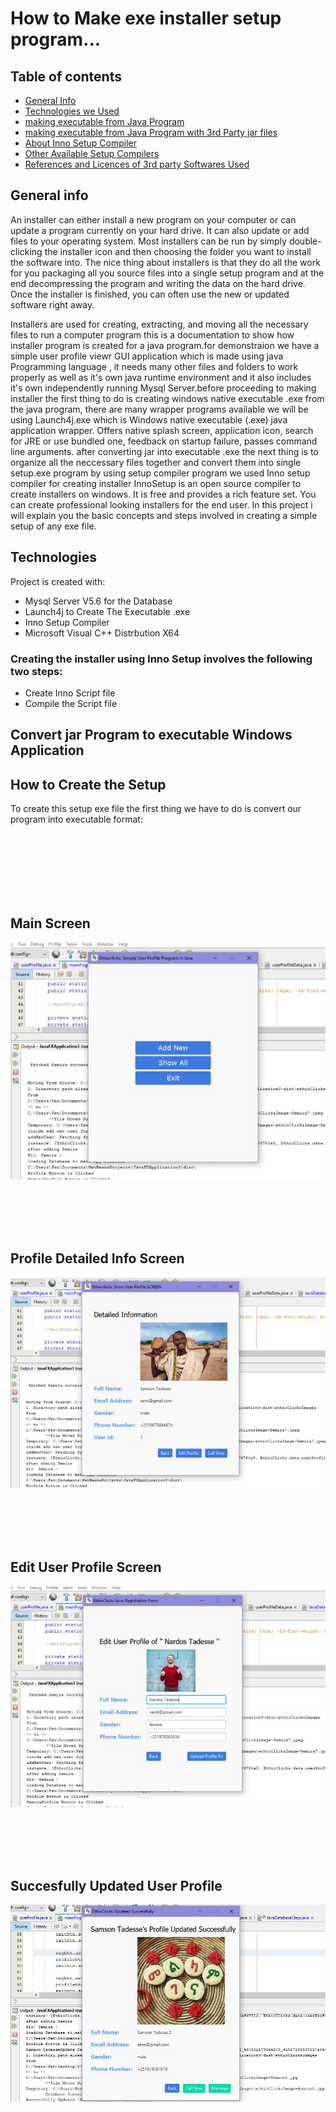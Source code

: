 # How to Make exe installer setup program...
## 
## Table of contents
* [General Info](#general-info)
* [Technologies we Used](#technologies)
* [making executable from Java Program](#convert-jar-program-to-executable-windows-application)
* [making executable from Java Program with 3rd Party jar files](#make-executable-from-java-program-that-includes-external-libraries)
* [About Inno Setup Compiler](#setup)
* [Other Available Setup Compilers](#setup)
* [References and Licences of 3rd party Softwares Used](#reference)

## General info
An installer can either install a new program on your computer or can update a program currently on your hard drive. It can also update or add files to your operating system. Most installers can be run by simply double-clicking the installer icon and then choosing the folder you want to install the software into. The nice thing about installers is that they do all the work for you packaging all you source files into a single setup program and at the end decompressing the program and writing the data on the hard drive. Once the installer is finished, you can often use the new or updated software right away. 

Installers are used for creating, extracting, and moving all the necessary files to run a computer program this is a documentation to show how installer program is created for a java program.for demonstraion we have a simple user profile viewr GUI application which is made using java Programming language , it needs many other files and folders to work properly  as well as it's own java runtime environment and it also includes it's own independently running Mysql Server.before proceeding to making installer the first thing to do is creating windows native executable .exe from the java program, there are many wrapper programs available we will be using Launch4j.exe which is Windows native executable (.exe) java application wrapper. Offers native splash screen, application icon, search for JRE or use bundled one, feedback on startup failure, passes command line arguments. after converting jar into executable .exe the next thing is to organize all the neccessary files together and convert them into single setup.exe program by using setup compiler program we used Inno setup compiler for creating installer InnoSetup is an open source compiler to create installers on windows. It is free and provides a rich feature set. You can create professional looking installers for the end user. In this project i will explain you the basic concepts and steps involved in creating a simple setup of any exe file.
## Technologies
Project is created with:
* Mysql Server V5.6  for the Database
* Launch4j to Create The Executable .exe 
* Inno Setup Compiler
* Microsoft Visual C++ Distrbution X64
	
	
### Creating the installer using Inno Setup involves the following two steps:
* Create Inno Script file
* Compile the Script file

## Convert jar Program to executable Windows Application


## How to Create the Setup
To create this setup exe file the first thing we have to do is convert our program into executable format:

<br />
<br />
<br />
<br />
<br />
<br />

## Main Screen
![User Profile](images/app-starting-ui.jpeg)

<br />
<br />
<br />
<br />

## Profile Detailed Info Screen
![Profile Detail](images/user-detail-info.jpeg)

<br />
<br />
<br />
<br />

## Edit User Profile Screen
![Edit Profile](images/edit-ui.jpeg)

<br />
<br />
<br />
<br />

## Succesfully Updated User  Profile
![Updated Profile](images/updated.jpeg)
